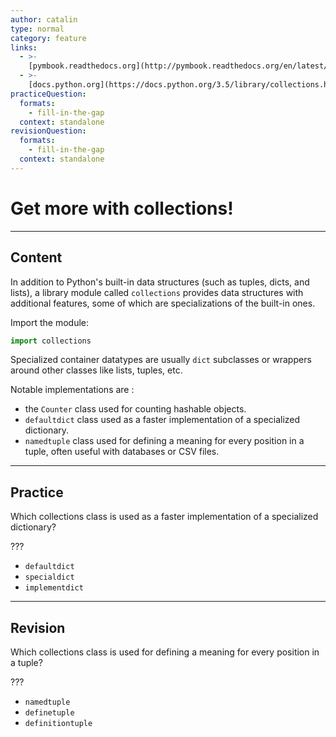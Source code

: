 ```yaml
---
author: catalin
type: normal
category: feature
links:
  - >-
    [pymbook.readthedocs.org](http://pymbook.readthedocs.org/en/latest/collections.html){website}
  - >-
    [docs.python.org](https://docs.python.org/3.5/library/collections.html){website}
practiceQuestion:
  formats:
    - fill-in-the-gap
  context: standalone
revisionQuestion:
  formats:
    - fill-in-the-gap
  context: standalone
---
```


# Get more with collections!


---

## Content

In addition to Python's built-in data structures (such as tuples, dicts, and lists), a library module called `collections` provides data structures with additional features, some of which are specializations of the built-in ones.

Import the module:

```python
import collections
```

Specialized container datatypes are usually `dict` subclasses or wrappers around other classes like lists, tuples, etc.

Notable implementations are :

- the `Counter` class used for counting hashable objects.
- `defaultdict` class used as a faster implementation of a specialized dictionary.
- `namedtuple` class used for defining a meaning for every position in a tuple, often useful with databases or CSV files.


---

## Practice

Which collections class is used as a faster implementation of a specialized dictionary?

???

- `defaultdict`
- `specialdict`
- `implementdict`


---

## Revision

Which collections class is used for defining a meaning for every position in a tuple?

???

- `namedtuple`
- `definetuple`
- `definitiontuple`
 
